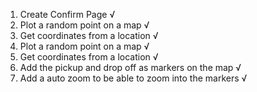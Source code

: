 1. Create Confirm Page √
2. Plot a random point on a map √
3. Get coordinates from a location √
4. Plot a random point on a map √
5. Get coordinates from a location √ 
6. Add the pickup and drop off as markers on the map √
7. Add a auto zoom to be able to zoom into the markers √